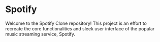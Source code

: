# Spotify
Welcome to the Spotify Clone repository! This project is an effort to recreate the core functionalities and sleek user interface of the popular music streaming service, Spotify.
